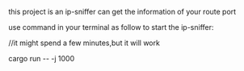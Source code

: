 this project is an ip-sniffer can get the information of your route port

use command in your terminal as follow to start the ip-sniffer:

//it might spend a few minutes,but it will work

cargo run -- -j 1000 <your route IP Address>
